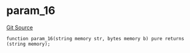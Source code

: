 # param_16
[Git Source](https://github.com/metacontract/mc/blob/c3fc2b414d37afc92bb1cf2e606b4b2bede47403/resources/devkit/api-reference/Flattened.sol)


```solidity
function param_16(string memory str, bytes memory b) pure returns (string memory);
```

